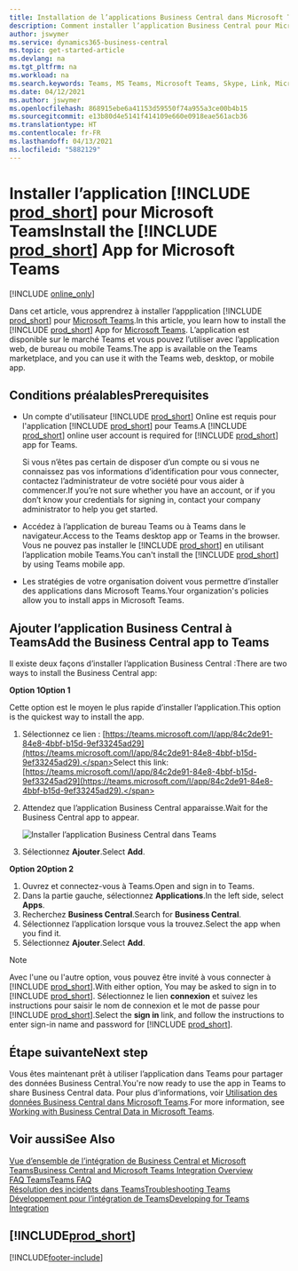 ```yaml
---
title: Installation de l’applications Business Central dans Microsoft Teams| Microsoft Docs
description: Comment installer l’application Business Central pour Microsoft Teams.
author: jswymer
ms.service: dynamics365-business-central
ms.topic: get-started-article
ms.devlang: na
ms.tgt_pltfrm: na
ms.workload: na
ms.search.keywords: Teams, MS Teams, Microsoft Teams, Skype, Link, Microsoft 365, collaborate, collaboration, teamwork
ms.date: 04/12/2021
ms.author: jswymer
ms.openlocfilehash: 868915ebe6a41153d59550f74a955a3ce00b4b15
ms.sourcegitcommit: e13b80d4e5141f414109e660e0918eae561acb36
ms.translationtype: HT
ms.contentlocale: fr-FR
ms.lasthandoff: 04/13/2021
ms.locfileid: "5882129"
---
```

# <a name="install-the-prod_short-app-for-microsoft-teams"></a><span data-ttu-id="bef62-103">Installer l’application [!INCLUDE [prod_short](includes/prod_short.md)] pour Microsoft Teams</span><span class="sxs-lookup"><span data-stu-id="bef62-103">Install the [!INCLUDE [prod_short](includes/prod_short.md)] App for Microsoft Teams</span></span>

[!INCLUDE [online_only](includes/online_only.md)]

<span data-ttu-id="bef62-104">Dans cet article, vous apprendrez à installer l’appplication [!INCLUDE [prod_short](includes/prod_short.md)] pour [Microsoft Teams](https://www.microsoft.com/en-us/microsoft-365/microsoft-teams).</span><span class="sxs-lookup"><span data-stu-id="bef62-104">In this article, you learn how to install the [!INCLUDE [prod_short](includes/prod_short.md)] App for [Microsoft Teams](https://www.microsoft.com/en-us/microsoft-365/microsoft-teams).</span></span> <span data-ttu-id="bef62-105">L’application est disponible sur le marché Teams et vous pouvez l’utiliser avec l’application web, de bureau ou mobile Teams.</span><span class="sxs-lookup"><span data-stu-id="bef62-105">The app is available on the Teams marketplace, and you can use it with the Teams web, desktop, or mobile app.</span></span>

## <a name="prerequisites"></a><span data-ttu-id="bef62-106">Conditions préalables</span><span class="sxs-lookup"><span data-stu-id="bef62-106">Prerequisites</span></span>

- <span data-ttu-id="bef62-107">Un compte d'utilisateur [!INCLUDE [prod_short](includes/prod_short.md)] Online est requis pour l'application [!INCLUDE [prod_short](includes/prod_short.md)] pour Teams.</span><span class="sxs-lookup"><span data-stu-id="bef62-107">A [!INCLUDE [prod_short](includes/prod_short.md)] online user account is required for [!INCLUDE [prod_short](includes/prod_short.md)] app for Teams.</span></span>

    <span data-ttu-id="bef62-108">Si vous n’êtes pas certain de disposer d’un compte ou si vous ne connaissez pas vos informations d’identification pour vous connecter, contactez l’administrateur de votre société pour vous aider à commencer.</span><span class="sxs-lookup"><span data-stu-id="bef62-108">If you’re not sure whether you have an account, or if you don’t know your credentials for signing in, contact your company administrator to help you get started.</span></span>

- <span data-ttu-id="bef62-109">Accédez à l’application de bureau Teams ou à Teams dans le navigateur.</span><span class="sxs-lookup"><span data-stu-id="bef62-109">Access to the Teams desktop app or Teams in the browser.</span></span> <span data-ttu-id="bef62-110">Vous ne pouvez pas installer le [!INCLUDE [prod_short](includes/prod_short.md)] en utilisant l’application mobile Teams.</span><span class="sxs-lookup"><span data-stu-id="bef62-110">You can't install the [!INCLUDE [prod_short](includes/prod_short.md)] by using Teams mobile app.</span></span>

- <span data-ttu-id="bef62-111">Les stratégies de votre organisation doivent vous permettre d’installer des applications dans Microsoft Teams.</span><span class="sxs-lookup"><span data-stu-id="bef62-111">Your organization's policies allow you to install apps in Microsoft Teams.</span></span>

## <a name="add-the-business-central-app-to-teams"></a><span data-ttu-id="bef62-112">Ajouter l’application Business Central à Teams</span><span class="sxs-lookup"><span data-stu-id="bef62-112">Add the Business Central app to Teams</span></span>

<span data-ttu-id="bef62-113">Il existe deux façons d’installer l’application Business Central :</span><span class="sxs-lookup"><span data-stu-id="bef62-113">There are two ways to install the Business Central app:</span></span>

<span data-ttu-id="bef62-114">**Option 1**</span><span class="sxs-lookup"><span data-stu-id="bef62-114">**Option 1**</span></span>

<span data-ttu-id="bef62-115">Cette option est le moyen le plus rapide d’installer l’application.</span><span class="sxs-lookup"><span data-stu-id="bef62-115">This option is the quickest way to install the app.</span></span>

1. <span data-ttu-id="bef62-116">Sélectionnez ce lien : [https://teams.microsoft.com/l/app/84c2de91-84e8-4bbf-b15d-9ef33245ad29](https://teams.microsoft.com/l/app/84c2de91-84e8-4bbf-b15d-9ef33245ad29).</span><span class="sxs-lookup"><span data-stu-id="bef62-116">Select this link: [https://teams.microsoft.com/l/app/84c2de91-84e8-4bbf-b15d-9ef33245ad29](https://teams.microsoft.com/l/app/84c2de91-84e8-4bbf-b15d-9ef33245ad29).</span></span>

2. <span data-ttu-id="bef62-117">Attendez que l’application Business Central apparaisse.</span><span class="sxs-lookup"><span data-stu-id="bef62-117">Wait for the Business Central app to appear.</span></span>

    ![Installer l’application Business Central dans Teams](media/teams-install-app.png)

3. <span data-ttu-id="bef62-119">Sélectionnez **Ajouter**.</span><span class="sxs-lookup"><span data-stu-id="bef62-119">Select **Add**.</span></span>

<span data-ttu-id="bef62-120">**Option 2**</span><span class="sxs-lookup"><span data-stu-id="bef62-120">**Option 2**</span></span>

1. <span data-ttu-id="bef62-121">Ouvrez et connectez-vous à Teams.</span><span class="sxs-lookup"><span data-stu-id="bef62-121">Open and sign in to Teams.</span></span>
2. <span data-ttu-id="bef62-122">Dans la partie gauche, sélectionnez **Applications**.</span><span class="sxs-lookup"><span data-stu-id="bef62-122">In the left side, select **Apps**.</span></span>
3. <span data-ttu-id="bef62-123">Recherchez **Business Central**.</span><span class="sxs-lookup"><span data-stu-id="bef62-123">Search for **Business Central**.</span></span>
4. <span data-ttu-id="bef62-124">Sélectionnez l’application lorsque vous la trouvez.</span><span class="sxs-lookup"><span data-stu-id="bef62-124">Select the app when you find it.</span></span>
5. <span data-ttu-id="bef62-125">Sélectionnez **Ajouter**.</span><span class="sxs-lookup"><span data-stu-id="bef62-125">Select **Add**.</span></span>

> [!NOTE]
> <span data-ttu-id="bef62-126">Avec l'une ou l'autre option, vous pouvez être invité à vous connecter à [!INCLUDE [prod_short](includes/prod_short.md)].</span><span class="sxs-lookup"><span data-stu-id="bef62-126">With either option, You may be asked to sign in to [!INCLUDE [prod_short](includes/prod_short.md)].</span></span> <span data-ttu-id="bef62-127">Sélectionnez le lien **connexion** et suivez les instructions pour saisir le nom de connexion et le mot de passe pour [!INCLUDE [prod_short](includes/prod_short.md)].</span><span class="sxs-lookup"><span data-stu-id="bef62-127">Select the **sign in** link, and follow the instructions to enter sign-in name and password for [!INCLUDE [prod_short](includes/prod_short.md)].</span></span>

## <a name="next-step"></a><span data-ttu-id="bef62-128">Étape suivante</span><span class="sxs-lookup"><span data-stu-id="bef62-128">Next step</span></span>

<span data-ttu-id="bef62-129">Vous êtes maintenant prêt à utiliser l’application dans Teams pour partager des données Business Central.</span><span class="sxs-lookup"><span data-stu-id="bef62-129">You're now ready to use the app in Teams to share Business Central data.</span></span> <span data-ttu-id="bef62-130">Pour plus d’informations, voir [Utilisation des données Business Central dans Microsoft Teams](across-working-with-teams.md).</span><span class="sxs-lookup"><span data-stu-id="bef62-130">For more information, see [Working with Business Central Data in Microsoft Teams](across-working-with-teams.md).</span></span>

## <a name="see-also"></a><span data-ttu-id="bef62-131">Voir aussi</span><span class="sxs-lookup"><span data-stu-id="bef62-131">See Also</span></span>

[<span data-ttu-id="bef62-132">Vue d’ensemble de l’intégration de Business Central et Microsoft Teams</span><span class="sxs-lookup"><span data-stu-id="bef62-132">Business Central and Microsoft Teams Integration Overview</span></span>](across-teams-overview.md)  
[<span data-ttu-id="bef62-133">FAQ Teams</span><span class="sxs-lookup"><span data-stu-id="bef62-133">Teams FAQ</span></span>](teams-faq.md)  
[<span data-ttu-id="bef62-134">Résolution des incidents dans Teams</span><span class="sxs-lookup"><span data-stu-id="bef62-134">Troubleshooting Teams</span></span>](admin-teams-troubleshooting.md)  
[<span data-ttu-id="bef62-135">Développement pour l’intégration de Teams</span><span class="sxs-lookup"><span data-stu-id="bef62-135">Developing for Teams Integration</span></span>](/dynamics365/business-central/dev-itpro/developer/devenv-develop-for-teams)  

## [!INCLUDE[prod_short](includes/free_trial_md.md)]  


[!INCLUDE[footer-include](includes/footer-banner.md)]